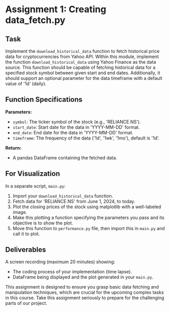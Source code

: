 # **Assignment 1: Creating data_fetch.py**

## **Task**
Implement the `download_historical_data` function to fetch historical price data for cryptocurrencies from Yahoo API. Within this module, implement the function `download_historical_data` using Yahoo Finance as the data source. This function should be capable of fetching historical data for a specified stock symbol between given start and end dates. Additionally, it should support an optional parameter for the data timeframe with a default value of '1d' (daily).

## **Function Specifications**

**Parameters:**
- `symbol`: The ticker symbol of the stock (e.g., 'RELIANCE.NS').
- `start_date`: Start date for the data in 'YYYY-MM-DD' format.
- `end_date`: End date for the data in 'YYYY-MM-DD' format.
- `timeframe`: The frequency of the data ('1d', '1wk', '1mo'), default is '1d'.

**Return:**
- A pandas DataFrame containing the fetched data.

## **For Visualization**

In a separate script, `main.py`:
1. Import your `download_historical_data` function.
2. Fetch data for 'RELIANCE.NS' from June 1, 2024, to today.
3. Plot the closing prices of the stock using matplotlib with a well-labeled image.
4. Make this plotting a function specifying the parameters you pass and its objective is to show the plot.
5. Move this function to `performance.py` file, then import this in `main.py` and call it to plot.

## **Deliverables**

A screen recording (maximum 20 minutes) showing:
- The coding process of your implementation (time lapse).
- DataFrame being displayed and the plot generated in your `main.py`.

This assignment is designed to ensure you grasp basic data fetching and manipulation techniques, which are crucial for the upcoming complex tasks in this course. Take this assignment seriously to prepare for the challenging parts of our project.
